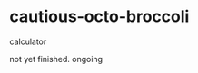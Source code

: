 # cautious-octo-broccoli
calculator 


not yet finished.
ongoing


<!-- This will be a calculator not yet finish and its ongoing. 


Ongoing calculator program

octo octo
